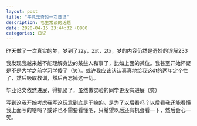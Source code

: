 ```yaml
---
layout: post
title: "平凡无奇的一次日记"
description: 老生常谈的话题
date: 2020-04-15 23:44:32 +0800
categories: 日记
---
```


昨天做了一次真实的梦，梦到了zzy，zxt，ztx，梦的内容仍然是奇妙的误解233

我发现我越来越不能理解身边的某些人和事了，比如上面的某位。我甚至开始怀疑是不是大学之前学习学傻了（笑）。或许我应该认认真真地给我这dt的两年定个性了，然后吸取教训，然后再忘掉这一切。

毕业论文依然进展，得抓紧了，虽然做实验的同学更没有进展（笑）

写到这我开始考虑我写这玩意到底是干嘛的。是为了以后看吗？以后看我还能看懂我上面写的啥吗？或许也不需要看懂吧，只希望以后还有机会看一下，然后会心一笑。
